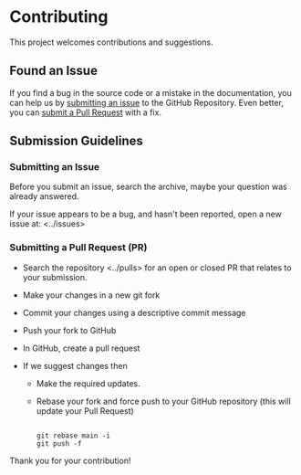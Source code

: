 # Contributing

This project welcomes contributions and suggestions.

## Found an Issue

If you find a bug in the source code or a mistake in the documentation, you can help us by [submitting an issue](#submit-issue) to the GitHub Repository. Even better, you can [submit a Pull Request](#submit-pr) with a fix.

## Submission Guidelines

### Submitting an Issue

Before you submit an issue, search the archive, maybe your question was already answered.

If your issue appears to be a bug, and hasn't been reported, open a new issue at: <../issues>

### Submitting a Pull Request (PR)

- Search the repository <../pulls> for an open or closed PR that relates to your submission.

- Make your changes in a new git fork
- Commit your changes using a descriptive commit message
- Push your fork to GitHub
- In GitHub, create a pull request
- If we suggest changes then
  - Make the required updates.
  - Rebase your fork and force push to your GitHub repository (this will update your Pull Request)

    ```shell

    git rebase main -i
    git push -f

    ```

Thank you for your contribution!
